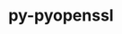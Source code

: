 ---
title: "py-pyopenssl"
layout: cache
categories: [package, v0.18.1]
meta: {"versions": ["19.0.0"], "compilers": ["gcc@=7.5.0"], "oss": ["ubuntu18.04"], "platforms": ["linux"], "targets": ["x86_64"], "stacks": ["e4s", "root"], "num_specs": 1, "num_specs_by_stack": {"root": 1, "e4s": 1}}
spec_details: [{"hash": "qf7gy2yy7shr6dagftpjqjgzudrchigt", "compiler": "gcc@=7.5.0", "versions": ["19.0.0"], "os": "ubuntu18.04", "platform": "linux", "target": "x86_64", "variants": [], "stacks": ["root", "e4s"], "size": "-", "tarball": "https://binaries.spack.io/releases/v0.18.1/build_cache/linux-ubuntu18.04-x86_64/gcc-7.5.0/py-pyopenssl-19.0.0/linux-ubuntu18.04-x86_64-gcc-7.5.0-py-pyopenssl-19.0.0-qf7gy2yy7shr6dagftpjqjgzudrchigt.spack"}]
---